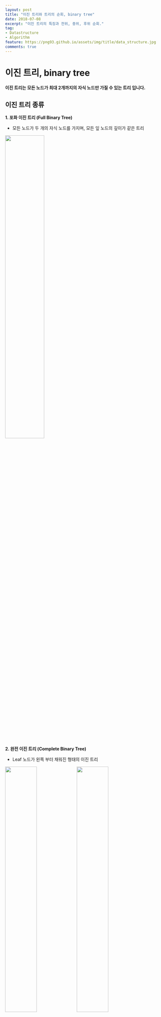```yaml
---
layout: post
title: "이진 트리와 트리의 순회, binary tree"
date: 2018-07-08
excerpt: "이진 트리의 특징과 전위, 중위, 후위 순회."
tag:
- Datastructure
- Algorithm
feature: https://png93.github.io/assets/img/title/data_structure.jpg
comments: true
---
```


이진 트리, binary tree
==
**이진 트리는 모든 노드가 최대 2개까지의 자식 노드만 가질 수 있는 트리 입니다.**

## 이진 트리 종류
**1. 포화 이진 트리 (Full Binary Tree)**
- 모든 노드가 두 개의 자식 노드를 가지며, 모든 잎 노드의 깊이가 같은 트리

<img src = "https://png93.github.io/assets/img/post/tree_full_binary.png" style="width: 50%;" />

<br>

**2. 완전 이진 트리 (Complete Binary Tree)**
- Leaf 노드가 왼쪽 부터 채워진 형태의 이진 트리

<img src = "https://png93.github.io/assets/img/post/tree_complete_binary_1.png" style="width: 45%;" />
<img src = "https://png93.github.io/assets/img/post/tree_complete_binary_2.png" style="width: 45%;"/>

<br/>

아래와 같은 형태는 완전 이진 트리가 아닙니다. 왼쪽 부터 차례대로 채워지지가 않았으니까요.

<img src = "https://png93.github.io/assets/img/post/tree_no_complete_binary.png" style="width: 50%;" />

**3. 높이 균형 트리 (Height Balanced Tree)**
- 루트 노드의 왼쪽 하위 트리와 오른쪽 하위 트리의 높이 차이가 1 이상 나지 않는 이진 트리

**4. 완전 높이 균형 트리 (Completely Height Balanced Tree)**
- 루트 노드의 왼쪽, 오른쪽 하위 트리의 높이가 같은 이진 트리

<br/>

_이진 트리는 컴파일러나 탐색 등에 사용 되는 자료구조이기 때문에, 성능을 높이기 위해 가능한 완전한 모습으로 만드는 것이 중요합니다._

<br/><br/><br/>

## 이진 트리 순회 (Traversal)

**1. 전위 순회 (Preorder Traversal)**
- 전위 순회는 '**루트** 노드 - **왼쪽** 하위 트리 - **오른쪽** 하위 트리' 순서로 트리를 순회하는 방법 입니다.

<img src = "https://png93.github.io/assets/img/post/tree_preorder.png" style="width: 50%;" /><br/>

**2. 중위 순회 (Inorder Traversal)**
- 중위 순회는 '**왼쪽** 하위 트리 - **루트** 노드 - **오른쪽** 하위 트리' 순서로 트리를 순회하는 방법 입니다.

<img src = "https://png93.github.io/assets/img/post/tree_inorder.png" style="width: 50%;" /><br/>

중위 순회는 대표적으로 '수식 트리'에 활용 됩니다.
<br/>

**3. 후위 순회 (Postorder Traversal)**
- 후위 순회는 '**왼쪽** 하위 트리 - **오른쪽** 하위 트리 - **루트** 노드' 순서로 트리를 순회하는 방법 입니다.

<img src = "https://png93.github.io/assets/img/post/tree_postorder.png" style="width: 50%;" />

<br/><br/>

▼트리 순회 코드(java)▼
~~~java

public class BinaryTree<E> {

	private static class Node<E> {
		Node<E> left;
		Node<E> right;
		E data;

		public Node(Node<E> left, Node<E> right, E data) {
			this.left = left;
			this.right = right;
			this.data = data;
		}
	}

	//전위순회
	public void preorder(Node<E> node) {
		if(node == null)
			return;

		System.out.println(node.data);

		preorder(node.left);

		preorder(node.right);
	}

	//중위순회
	public void inorder(Node<E> node) {
		if(node == null)
			return;

		inorder(node.left);

		System.out.println(node.data);

		inorder(node.right);
	}

	//후위순회
	public void postorder(Node<E> node) {
		if(node == null)
			return;

		postorder(node.left);

		postorder(node.right);

		System.out.println(node.data);
	}


	//이진트리 순회 테스트
	public static void main(String[] args) {

		BinaryTree<String> bt = new BinaryTree<String>();

		Node<String> C = new Node<String>(null, null, "C");
		Node<String> D= new Node<String>(null, null, "D");
		Node<String> F = new Node<String>(null, null, "F");
		Node<String> G = new Node<String>(null, null, "G");
		Node<String> B = new Node<String>(C, D, "B");
		Node<String> E = new Node<String>(F, G, "E");
		Node<String> A = new Node<String>(B, E, "A");

		System.out.println("------------ < 전위 순회 > ------------");
		bt.preorder(A);

		System.out.println("------------ < 중위 순회 > ------------");
		bt.inorder(A);

		System.out.println("------------ < 후위 순회 > ------------");
		bt.postorder(A);

	}

}

~~~
<br/>

출력
~~~
------------ < 전위 순회 > ------------
A
B
C
D
E
F
G
------------ < 중위 순회 > ------------
C
B
D
A
F
E
G
------------ < 후위 순회 > ------------
C
D
B
F
G
E
A
~~~
<img src = "https://png93.github.io/assets/img/post/tree_full_binary.png" style="width: 35%; align = left;" />

![](https://png93.github.io/assets/img/post/tree_full_binary.png){: width="40%"}{.alignleft}
